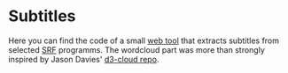 # Subtitles
Here you can find the code of a small [web tool](https://www.gfzb.ch/data/srf-untertitel) that extracts subtitles from selected [SRF](https://en.wikipedia.org/wiki/Schweizer_Radio_und_Fernsehen) programms. The wordcloud part was more than strongly inspired by Jason Davies' [d3-cloud repo](https://github.com/jasondavies/d3-cloud).